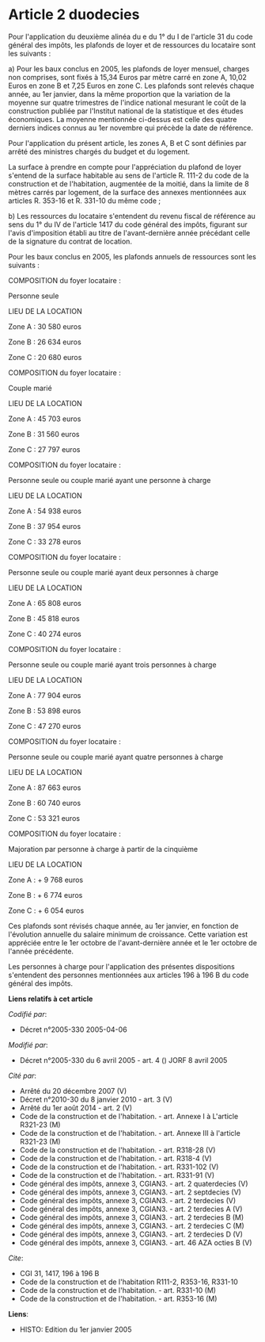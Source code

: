# Article 2 duodecies

Pour l'application du deuxième alinéa du e du 1° du I de l'article 31 du code général des impôts, les plafonds de loyer et de
ressources du locataire sont les suivants :

a) Pour les baux conclus en 2005, les plafonds de loyer mensuel, charges non comprises, sont fixés à 15,34 Euros par mètre
carré en zone A, 10,02 Euros en zone B et 7,25 Euros en zone C. Les plafonds sont relevés chaque année, au 1er janvier, dans
la même proportion que la variation de la moyenne sur quatre trimestres de l'indice national mesurant le coût de la
construction publiée par l'Institut national de la statistique et des études économiques. La moyenne mentionnée ci-dessus est
celle des quatre derniers indices connus au 1er novembre qui précède la date de référence.

Pour l'application du présent article, les zones A, B et C sont définies par arrêté des ministres chargés du budget et du
logement.

La surface à prendre en compte pour l'appréciation du plafond de loyer s'entend de la surface habitable au sens de l'article
R. 111-2 du code de la construction et de l'habitation, augmentée de la moitié, dans la limite de 8 mètres carrés par
logement, de la surface des annexes mentionnées aux articles R. 353-16 et R. 331-10 du même code ;

b) Les ressources du locataire s'entendent du revenu fiscal de référence au sens du 1° du IV de l'article 1417 du code
général des impôts, figurant sur l'avis d'imposition établi au titre de l'avant-dernière année précédant celle de la
signature du contrat de location.

Pour les baux conclus en 2005, les plafonds annuels de ressources sont les suivants :

COMPOSITION du foyer locataire :

Personne seule

LIEU DE LA LOCATION

Zone A : 30 580 euros

Zone B : 26 634 euros

Zone C : 20 680 euros

COMPOSITION du foyer locataire :

Couple marié

LIEU DE LA LOCATION

Zone A : 45 703 euros

Zone B : 31 560 euros

Zone C : 27 797 euros

COMPOSITION du foyer locataire :

Personne seule ou couple marié ayant une personne à charge

LIEU DE LA LOCATION

Zone A : 54 938 euros

Zone B : 37 954 euros

Zone C : 33 278 euros

COMPOSITION du foyer locataire :

Personne seule ou couple marié ayant deux personnes à charge

LIEU DE LA LOCATION

Zone A : 65 808 euros

Zone B : 45 818 euros

Zone C : 40 274 euros

COMPOSITION du foyer locataire :

Personne seule ou couple marié ayant trois personnes à charge

LIEU DE LA LOCATION

Zone A : 77 904 euros

Zone B : 53 898 euros

Zone C : 47 270 euros

COMPOSITION du foyer locataire :

Personne seule ou couple marié ayant quatre personnes à charge

LIEU DE LA LOCATION

Zone A : 87 663 euros

Zone B : 60 740 euros

Zone C : 53 321 euros

COMPOSITION du foyer locataire :

Majoration par personne à charge à partir de la cinquième

LIEU DE LA LOCATION

Zone A : + 9 768 euros

Zone B : + 6 774 euros

Zone C : + 6 054 euros

Ces plafonds sont révisés chaque année, au 1er janvier, en fonction de l'évolution annuelle du salaire minimum de croissance.
Cette variation est appréciée entre le 1er octobre de l'avant-dernière année et le 1er octobre de l'année précédente.

Les personnes à charge pour l'application des présentes dispositions s'entendent des personnes mentionnées aux articles 196 à
196 B du code général des impôts.

**Liens relatifs à cet article**

_Codifié par_:

  - Décret n°2005-330 2005-04-06

_Modifié par_:

  - Décret n°2005-330 du 6 avril 2005 - art. 4 () JORF 8 avril 2005

_Cité par_:

  - Arrêté du 20 décembre 2007 (V)
  - Décret n°2010-30 du 8 janvier 2010 - art. 3 (V)
  - Arrêté du 1er août 2014 - art. 2 (V)
  - Code de la construction et de l'habitation. - art. Annexe I à L'article R321-23 (M)
  - Code de la construction et de l'habitation. - art. Annexe III à l'article R321-23 (M)
  - Code de la construction et de l'habitation. - art. R318-28 (V)
  - Code de la construction et de l'habitation. - art. R318-4 (V)
  - Code de la construction et de l'habitation. - art. R331-102 (V)
  - Code de la construction et de l'habitation. - art. R331-91 (V)
  - Code général des impôts, annexe 3, CGIAN3. - art. 2 quaterdecies (V)
  - Code général des impôts, annexe 3, CGIAN3. - art. 2 septdecies (V)
  - Code général des impôts, annexe 3, CGIAN3. - art. 2 terdecies (V)
  - Code général des impôts, annexe 3, CGIAN3. - art. 2 terdecies A (V)
  - Code général des impôts, annexe 3, CGIAN3. - art. 2 terdecies B (M)
  - Code général des impôts, annexe 3, CGIAN3. - art. 2 terdecies C (M)
  - Code général des impôts, annexe 3, CGIAN3. - art. 2 terdecies D (V)
  - Code général des impôts, annexe 3, CGIAN3. - art. 46 AZA octies B (V)

_Cite_:

  - CGI 31, 1417, 196 à 196 B
  - Code de la construction et de l'habitation R111-2, R353-16, R331-10
  - Code de la construction et de l'habitation. - art. R331-10 (M)
  - Code de la construction et de l'habitation. - art. R353-16 (M)

**Liens**:

  - HISTO: Edition du 1er janvier 2005
